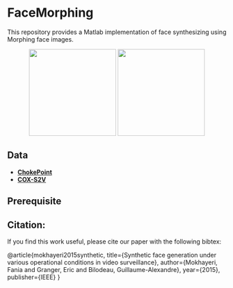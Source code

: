 # FaceMorphing
This repository provides a Matlab implementation of face synthesizing using Morphing face images.

<p align="center">
  <img src="media/1.gif" width="200">
  <img src="media/2.gif" width="200">
</p>

## Data

- **[ChokePoint](http://arma.sourceforge.net/chokepoint/)** 
- **[COX-S2V](http://vipl.ict.ac.cn/view_database.php?id=3)** 


## Prerequisite



## Citation:

If you find this work useful, please cite our paper with the following bibtex:

@article{mokhayeri2015synthetic,
  title={Synthetic face generation under various operational conditions in video surveillance},
  author={Mokhayeri, Fania and Granger, Eric and Bilodeau, Guillaume-Alexandre},
  year={2015},
  publisher={IEEE}
}
